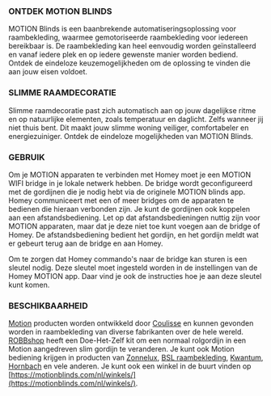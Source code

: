 ### ONTDEK MOTION BLINDS
MOTION Blinds is een baanbrekende automatiseringsoplossing voor raambekleding, waarmee gemotoriseerde raambekleding voor iedereen bereikbaar is. De raambekleding kan heel eenvoudig worden geïnstalleerd en vanaf iedere plek en op iedere gewenste manier worden bediend. Ontdek de eindeloze keuzemogelijkheden om de oplossing te vinden die aan jouw eisen voldoet.

### SLIMME RAAMDECORATIE
Slimme raamdecoratie past zich automatisch aan op jouw dagelijkse ritme en op natuurlijke elementen, zoals temperatuur en daglicht. Zelfs wanneer jij niet thuis bent. Dit maakt jouw slimme woning veiliger, comfortabeler en energiezuiniger. Ontdek de eindeloze mogelijkheden van MOTION Blinds.

### GEBRUIK
Om je MOTION apparaten te verbinden met Homey moet je een MOTION WIFI bridge in je lokale netwerk hebben. De bridge wordt geconfigureerd met de gordijnen die je nodig hebt via de originele MOTION blinds app. Homey communiceert met een of meer bridges om de apparaten te bedienen die hieraan verbonden zijn. Je kunt de gordijnen ook koppelen aan een afstandsbediening. Let op dat afstandsbedieningen nuttig zijn voor MOTION apparaten, maar dat je deze niet toe kunt voegen aan de bridge of Homey. De afstandsbediening bedient het gordijn, en het gordijn meldt wat er gebeurt terug aan de bridge en aan Homey.

Om te zorgen dat Homey commando's naar de bridge kan sturen is een sleutel nodig. Deze sleutel moet ingesteld worden in de instellingen van de Homey MOTION app. Daar vind je ook de instructies hoe je aan deze sleutel kunt komen.

### BESCHIKBAARHEID
[Motion](https://motionblinds.com/nl/) producten worden ontwikkeld door [Coulisse](https://coulisse.com/) en kunnen gevonden worden in raambekleding van diverse fabrikanten over de hele wereld. [ROBBshop](https://www.robbshop.nl/) heeft een Doe-Het-Zelf kit om een normaal rolgordijn in een Motion aangedreven slim gordijn te veranderen. Je kunt ook Motion bediening krijgen in producten van [Zonnelux](https://www.zonnelux.nl/), [BSL raambekleding](https://www.bsl-raambekleding.nl/), [Kwantum](https://www.kwantum.nl/), [Hornbach](https://www.hornbach.nl/) en vele anderen. Je kunt ook een winkel in de buurt vinden op [https://motionblinds.com/nl/winkels/](https://motionblinds.com/nl/winkels/).

